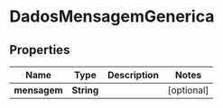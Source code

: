 # DadosMensagemGenerica

## Properties
Name | Type | Description | Notes
------------ | ------------- | ------------- | -------------
**mensagem** | **String** |  |  [optional]
